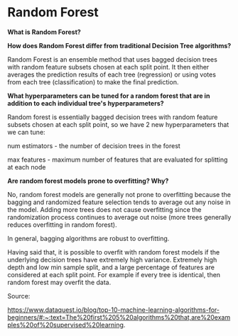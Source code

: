 # Random Forest

**What is Random Forest?**



**How does Random Forest differ from traditional Decision Tree algorithms?**

Random Forest is an ensemble method that uses bagged decision trees with random feature subsets chosen at each split point. It then either averages the prediction results of each tree (regression) or using votes from each tree (classification) to make the final prediction.

**What hyperparameters can be tuned for a random forest that are in addition to each individual tree's hyperparameters?**

Random forest is essentially bagged decision trees with random feature subsets chosen at each split point, so we have 2 new hyperparameters that we can tune:

num estimators - the number of decision trees in the forest

max features - maximum number of features that are evaluated for splitting at each node

**Are random forest models prone to overfitting? Why?**

No, random forest models are generally not prone to overfitting because the bagging and randomized feature selection tends to average out any noise in the model. Adding more trees does not cause overfitting since the randomization process continues to average out noise (more trees generally reduces overfitting in random forest).

In general, bagging algorithms are robust to overfitting.

Having said that, it is possible to overfit with random forest models if the underlying decision trees have extremely high variance. Extremely high depth and low min sample split, and a large percentage of features are considered at each split point. For example if every tree is identical, then random forest may overfit the data.


Source: 

https://www.dataquest.io/blog/top-10-machine-learning-algorithms-for-beginners/#:~:text=The%20first%205%20algorithms%20that,are%20examples%20of%20supervised%20learning.
